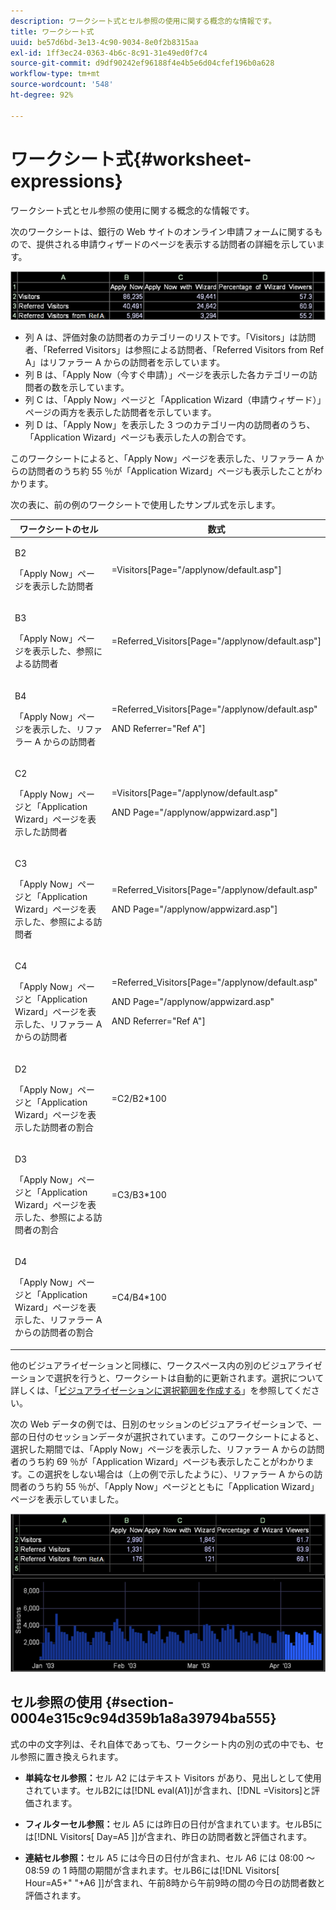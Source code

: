 ```yaml
---
description: ワークシート式とセル参照の使用に関する概念的な情報です。
title: ワークシート式
uuid: be57d6bd-3e13-4c90-9034-8e0f2b8315aa
exl-id: 1ff3ec24-0363-4b6c-8c91-31e49ed0f7c4
source-git-commit: d9df90242ef96188f4e4b5e6d04cfef196b0a628
workflow-type: tm+mt
source-wordcount: '548'
ht-degree: 92%

---
```


# ワークシート式{#worksheet-expressions}

ワークシート式とセル参照の使用に関する概念的な情報です。

次のワークシートは、銀行の Web サイトのオンライン申請フォームに関するもので、提供される申請ウィザードのページを表示する訪問者の詳細を示しています。

![](assets/client-wkst.png)

* 列 A は、評価対象の訪問者のカテゴリーのリストです。「Visitors」は訪問者、「Referred Visitors」は参照による訪問者、「Referred Visitors from Ref A」はリファラー A からの訪問者を示しています。
* 列 B は、「Apply Now（今すぐ申請）」ページを表示した各カテゴリーの訪問者の数を示しています。
* 列 C は、「Apply Now」ページと「Application Wizard（申請ウィザード）」ページの両方を表示した訪問者を示しています。
* 列 D は、「Apply Now」を表示した 3 つのカテゴリー内の訪問者のうち、「Application Wizard」ページも表示した人の割合です。

このワークシートによると、「Apply Now」ページを表示した、リファラー A からの訪問者のうち約 55 ％が「Application Wizard」ページも表示したことがわかります。

次の表に、前の例のワークシートで使用したサンプル式を示します。

<table id="table_0F5EFDB58040465AB599E6BE93324822"> 
 <thead> 
  <tr> 
   <th colname="col1" class="entry"> ワークシートのセル </th> 
   <th colname="col2" class="entry"> 数式 </th> 
  </tr> 
 </thead>
 <tbody> 
  <tr> 
   <td colname="col1"> <p>B2 </p> <p>「Apply Now」ページを表示した訪問者 </p> </td> 
   <td colname="col2"> <p><span class="filepath"> =Visitors[Page="/applynow/default.asp"]</span> </p> </td> 
  </tr> 
  <tr> 
   <td colname="col1"> <p>B3 </p> <p>「Apply Now」ページを表示した、参照による訪問者 </p> </td> 
   <td colname="col2"> <p><span class="filepath"> =Referred_Visitors[Page="/applynow/default.asp"]</span> </p> </td> 
  </tr> 
  <tr> 
   <td colname="col1"> <p>B4 </p> <p>「Apply Now」ページを表示した、リファラー A からの訪問者 </p> </td> 
   <td colname="col2"> <p> <span class="filepath"> =Referred_Visitors[Page="/applynow/default.asp" </span> </p> <p> AND <span class="filepath">Referrer="Ref A"]</span> </p> </td> 
  </tr> 
  <tr> 
   <td colname="col1"> <p>C2 </p> <p>「Apply Now」ページと「Application Wizard」ページを表示した訪問者 </p> </td> 
   <td colname="col2"> <p> <span class="filepath"> =Visitors[Page="/applynow/default.asp" </span> </p> <p> AND <span class="filepath">Page="/applynow/appwizard.asp"]</span> </p> </td> 
  </tr> 
  <tr> 
   <td colname="col1"> <p>C3 </p> <p>「Apply Now」ページと「Application Wizard」ページを表示した、参照による訪問者 </p> </td> 
   <td colname="col2"> <p> <span class="filepath"> =Referred_Visitors[Page="/applynow/default.asp"  </span> </p> <p> AND <span class="filepath">Page="/applynow/appwizard.asp"]</span> </p> </td> 
  </tr> 
  <tr> 
   <td colname="col1"> <p>C4 </p> <p>「Apply Now」ページと「Application Wizard」ページを表示した、リファラー A からの訪問者 </p> </td> 
   <td colname="col2"> <p> <span class="filepath"> =Referred_Visitors[Page="/applynow/default.asp"</span> </p> <p> AND <span class="filepath">Page="/applynow/appwizard.asp"</span> </p> <p> AND <span class="filepath">Referrer="Ref A"]</span> </p> </td> 
  </tr> 
  <tr> 
   <td colname="col1"> <p>D2 </p> <p>「Apply Now」ページと「Application Wizard」ページを表示した訪問者の割合 </p> </td> 
   <td colname="col2"> <p><span class="filepath"> =C2/B2*100</span> </p> </td> 
  </tr> 
  <tr> 
   <td colname="col1"> <p>D3 </p> <p>「Apply Now」ページと「Application Wizard」ページを表示した、参照による訪問者の割合 </p> </td> 
   <td colname="col2"> <p><span class="filepath"> =C3/B3*100</span> </p> </td> 
  </tr> 
  <tr> 
   <td colname="col1"> <p>D4 </p> <p>「Apply Now」ページと「Application Wizard」ページを表示した、リファラー A からの訪問者の割合 </p> </td> 
   <td colname="col2"> <p><span class="filepath"> =C4/B4*100</span> </p> </td> 
  </tr> 
 </tbody> 
</table>

他のビジュアライゼーションと同様に、ワークスペース内の別のビジュアライゼーションで選択を行うと、ワークシートは自動的に更新されます。選択について詳しくは、「[ビジュアライゼーションに選択範囲を作成する](../../../../home/c-get-started/c-vis/c-sel-vis/c-sel-vis.md#concept-012870ec22c7476e9afbf3b8b2515746)」を参照してください。

次の Web データの例では、日別のセッションのビジュアライゼーションで、一部の日付のセッションデータが選択されています。このワークシートによると、選択した期間では、「Apply Now」ページを表示した、リファラー A からの訪問者のうち約 69 ％が「Application Wizard」ページも表示したことがわかります。この選択をしない場合は（上の例で示したように）、リファラー A からの訪問者のうち約 55 ％が、「Apply Now」ページとともに「Application Wizard」ページを表示していました。

![](assets/client-exp.png)

## セル参照の使用 {#section-0004e315c9c94d359b1a8a39794ba555}

式の中の文字列は、それ自体であっても、ワークシート内の別の式の中でも、セル参照に置き換えられます。

* **単純なセル参照：**&#x200B;セル A2 にはテキスト Visitors があり、見出しとして使用されています。セルB2には[!DNL eval(A1)]が含まれ、[!DNL =Visitors]と評価されます。

* **フィルターセル参照：**&#x200B;セル A5 には昨日の日付が含まれています。セルB5には[!DNL Visitors[ Day=A5 ]]が含まれ、昨日の訪問者数と評価されます。

* **連結セル参照：**&#x200B;セル A5 には今日の日付が含まれ、セル A6 には 08:00 ～ 08:59 の 1 時間の期間が含まれます。セルB6には[!DNL Visitors[ Hour=A5+&quot; &quot;+A6 ]]が含まれ、午前8時から午前9時の間の今日の訪問者数と評価されます。
